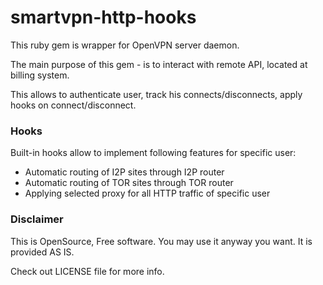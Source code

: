 # smartvpn-http-hooks

This ruby gem is wrapper for OpenVPN server daemon.

The main purpose of this gem - is to interact with remote API, located at billing system.

This allows to authenticate user, track his connects/disconnects, apply hooks on connect/disconnect.

### Hooks

Built-in hooks allow to implement following features for specific user:

* Automatic routing of I2P sites through I2P router
* Automatic routing of TOR sites through TOR router
* Applying selected proxy for all HTTP traffic of specific user

### Disclaimer

This is OpenSource, Free software. You may use it anyway you want. It is provided AS IS.

Check out LICENSE file for more info.

